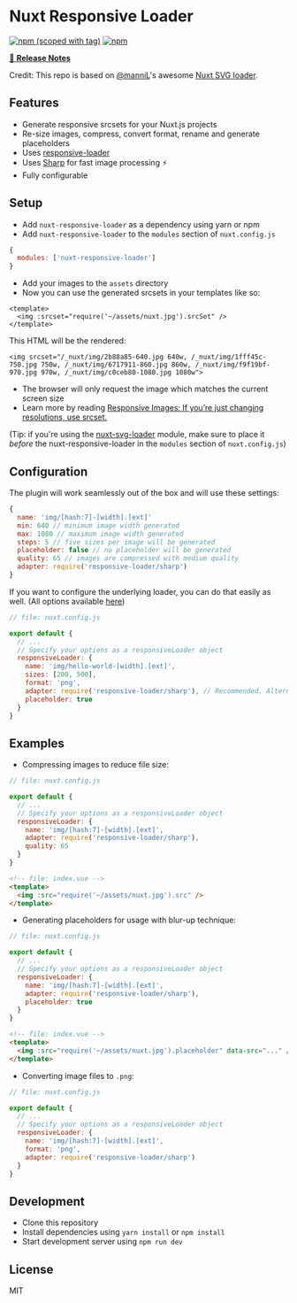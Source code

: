 # Nuxt Responsive Loader

[![npm (scoped with tag)](https://img.shields.io/npm/v/nuxt-responsive-loader/latest.svg?style=flat-square)](https://npmjs.com/package/nuxt-responsive-loader)
[![npm](https://img.shields.io/npm/dt/nuxt-responsive-loader.svg?style=flat-square)](https://npmjs.com/package/nuxt-responsive-loader)

>

[📖 **Release Notes**](./CHANGELOG.md)

Credit: This repo is based on [@manniL](https://github.com/manniL)'s awesome [Nuxt SVG loader](https://www.npmjs.com/package/nuxt-svg-loader).

## Features

- Generate responsive srcsets for your Nuxt.js projects
- Re-size images, compress, convert format, rename and generate placeholders
- Uses [responsive-loader](https://github.com/herrstucki/responsive-loader)
- Uses [Sharp](https://github.com/lovell/sharp/) for fast image processing ⚡
- Fully configurable

## Setup

- Add `nuxt-responsive-loader` as a dependency using yarn or npm
- Add `nuxt-responsive-loader` to the `modules` section of `nuxt.config.js`

```js
{
  modules: ['nuxt-responsive-loader']
}
```

- Add your images to the `assets` directory
- Now you can use the generated srcsets in your templates like so:

```
<template>
  <img :srcset="require('~/assets/nuxt.jpg').srcSet" />
</template>
```

This HTML will be the rendered:

```
<img srcset="/_nuxt/img/2b88a85-640.jpg 640w, /_nuxt/img/1fff45c-750.jpg 750w, /_nuxt/img/6717911-860.jpg 860w, /_nuxt/img/f9f19bf-970.jpg 970w, /_nuxt/img/c0ceb80-1080.jpg 1080w">
```

- The browser will only request the image which matches the current screen size
- Learn more by reading [Responsive Images: If you’re just changing resolutions, use srcset.](https://css-tricks.com/responsive-images-youre-just-changing-resolutions-use-srcset/)

(Tip: if you're using the [nuxt-svg-loader](https://www.npmjs.com/package/nuxt-svg-loader) module, make sure to place it _before_ the nuxt-responsive-loader in the `modules` section of `nuxt.config.js`)

## Configuration

The plugin will work seamlessly out of the box and will use these settings:

```js
{
  name: 'img/[hash:7]-[width].[ext]'
  min: 640 // minimum image width generated
  max: 1080 // maximum image width generated
  steps: 5 // five sizes per image will be generated
  placeholder: false // no placeholder will be generated
  quality: 65 // images are compressed with medium quality
  adapter: require('responsive-loader/sharp')
}
```

If you want to configure the underlying loader, you can do that easily as well. (All options available [here](https://github.com/herrstucki/responsive-loader))

```js
// file: nuxt.config.js

export default {
  // ...
  // Specify your options as a responsiveLoader object
  responsiveLoader: {
    name: 'img/hello-world-[width].[ext]',
    sizes: [200, 500],
    format: 'png',
    adapter: require('responsive-loader/sharp'), // Recommended. Alternatively, leave adapter undefined and add JIMP to your project.
    placeholder: true
  }
}
```

## Examples

- Compressing images to reduce file size:

```js
// file: nuxt.config.js

export default {
  // ...
  // Specify your options as a responsiveLoader object
  responsiveLoader: {
    name: 'img/[hash:7]-[width].[ext]',
    adapter: require('responsive-loader/sharp'),
    quality: 65
  }
}
```

```html
<!-- file: index.vue -->
<template>
  <img :src="require('~/assets/nuxt.jpg').src" />
</template>
```

- Generating placeholders for usage with blur-up technique:

```js
// file: nuxt.config.js

export default {
  // ...
  // Specify your options as a responsiveLoader object
  responsiveLoader: {
    name: 'img/[hash:7]-[width].[ext]',
    adapter: require('responsive-loader/sharp'),
    placeholder: true
  }
}
```

```html
<!-- file: index.vue -->
<template>
  <img :src="require('~/assets/nuxt.jpg').placeholder" data-src="..." />
</template>
```

- Converting image files to `.png`:

```js
// file: nuxt.config.js

export default {
  // ...
  // Specify your options as a responsiveLoader object
  responsiveLoader: {
    name: 'img/[hash:7]-[width].[ext]',
    format: 'png',
    adapter: require('responsive-loader/sharp')
  }
}
```

## Development

- Clone this repository
- Install dependencies using `yarn install` or `npm install`
- Start development server using `npm run dev`

## License

MIT
